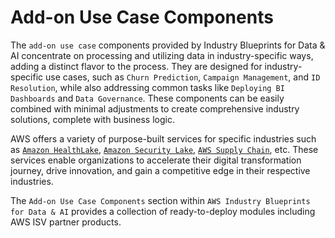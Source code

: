 # Add-on Use Case Components

The `add-on use case` components provided by Industry Blueprints for Data & AI concentrate on processing and utilizing data in industry-specific ways, adding a distinct flavor to the process. They are designed for industry-specific use cases, such as `Churn Prediction`, `Campaign Management`, and `ID Resolution`, while also addressing common tasks like `Deploying BI Dashboards` and `Data Governance`. These components can be easily combined with minimal adjustments to create comprehensive industry solutions, complete with business logic. 

AWS offers a variety of purpose-built services for specific industries such as [`Amazon HealthLake`]('https://aws.amazon.com/healthlake/'), [`Amazon Security Lake`]('https://aws.amazon.com/security-lake/'), [`AWS Supply Chain`]('https://aws.amazon.com/aws-supply-chain/'), etc. These services enable organizations to accelerate their digital transformation journey, drive innovation, and gain a competitive edge in their respective industries.

The `Add-on Use Case Components` section within `AWS Industry Blueprints for Data & AI` provides a collection of ready-to-deploy modules including AWS ISV partner products. 


